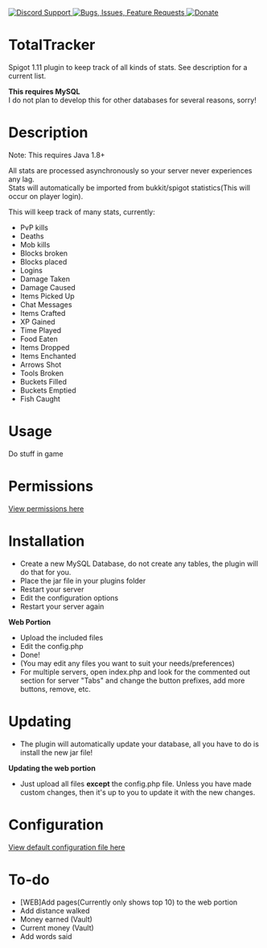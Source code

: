 [ ![Discord Support](https://www.mediafire.com/convkey/510b/iw2k26exg0qlf076g.jpg) ](https://discord.gg/p5DAvc6)
[ ![Bugs, Issues, Feature Requests](https://www.mediafire.com/convkey/2320/x80qtabf3auhhjr6g.jpg) ](../../issues)
[ ![Donate](https://www.mediafire.com/convkey/910d/z8160kkzvezi4km6g.jpg) ](https://www.paypal.com/cgi-bin/webscr?cmd=_s-xclick&hosted_button_id=THXHQ5287TBA8)


# TotalTracker

Spigot 1.11 plugin to keep track of all kinds of stats. See description for a current list.

**This requires MySQL**   
I do not plan to develop this for other databases for several reasons, sorry!

# Description
Note: This requires Java 1.8+

All stats are processed asynchronously so your server never experiences any lag.  
Stats will automatically be imported from bukkit/spigot statistics(This will occur on player login).

This will keep track of many stats, currently:
- PvP kills
- Deaths
- Mob kills
- Blocks broken
- Blocks placed
- Logins
- Damage Taken
- Damage Caused
- Items Picked Up
- Chat Messages
- Items Crafted
- XP Gained
- Time Played
- Food Eaten
- Items Dropped
- Items Enchanted
- Arrows Shot
- Tools Broken
- Buckets Filled
- Buckets Emptied
- Fish Caught

# Usage
Do stuff in game

# Permissions
[View permissions here](../../blob/master/src/plugin.yml)


# Installation
- Create a new MySQL Database, do not create any tables, the plugin will do that for you.
- Place the jar file in your plugins folder
- Restart your server
- Edit the configuration options
- Restart your server again

**Web Portion**

- Upload the included files
- Edit the config.php
- Done!
- (You may edit any files you want to suit your needs/preferences)
- For multiple servers, open index.php and look for the commented out section for server "Tabs" and change the button prefixes, add more buttons, remove, etc.

# Updating
- The plugin will automatically update your database, all you have to do is install the new jar file!

**Updating the web portion**  
- Just upload all files **except** the config.php file. Unless you have made custom changes, then it's up to you to update it with the new changes.

# Configuration
[View default configuration file here](../../blob/master/src/config.yml)

# To-do
- [WEB]Add pages(Currently only shows top 10) to the web portion
- Add distance walked
- Money earned (Vault)
- Current money (Vault)
- Add words said
